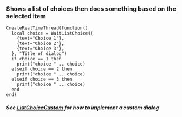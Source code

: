 ### Shows a list of choices then does something based on the selected item

```
CreateRealTimeThread(function()
  local choice = WaitListChoice({
    {text="Choice 1"},
    {text="Choice 2"},
    {text="Choice 3"},
  }, "Title of dialog")
  if choice == 1 then
    print("choice " .. choice)
  elseif choice == 2 then
    print("choice " .. choice)
  elseif choice == 3 then
    print("choice " .. choice)
  end
end)
```

##### See [ListChoiceCustom](https://github.com/ChoGGi/SurvivingMars_CheatMods/blob/master/Expanded%20Cheat%20Menu/Files/Code/ListChoiceCustom.lua) for how to implement a custom dialog

